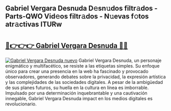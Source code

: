 ## Gabriel Vergara Desnuda D𝚎sn𝚞dos filtr𝚊dos - Parts-QWO Vid𝚎os filtr𝚊dos - N𝚞evas f𝚘tos atr𝚊ctivas ITURw

# <h2><a href="http://mb9wrjw.tromn.icu/?c=Gabriel+Vergara+Desnuda">🔗👉👉👉 Gabriel Vergara Desnuda 🔗🔗</a></h2>

[![Gabriel Vergara Desnuda nuevo](https://i.imgur.com/pEAQMta.gif)](http://mb9wrjw.tromn.icu/?c=Gabriel+Vergara+Desnuda)
Gabriel Vergara Desnuda, un personaje enigmático y multifacético, se resiste a las etiquetas simples. Su enfoque único para crear una presencia en la web ha fascinado y provocado observadores, generando debates sobre la privacidad, la expresión artística y las complejidades de las sociedades digitales. A pesar de la ambigüedad de sus planes futuros, su huella en la cultura en línea es imborrable. Impulsado por una determinación inquebrantable y una cautivación innegable, Gabriel Vergara Desnuda impact en los medios digitales es revolucionario.
